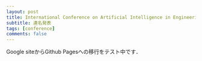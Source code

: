 ```yaml
---
layout: post
title: International Conference on Artificial Intelligence in Engineering and Technology 2021 (IICAIET2021)
subtitle: 連名発表
tags: [conference]
comments: false
---
```

Google siteからGithub Pagesへの移行をテスト中です．
